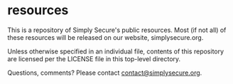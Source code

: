 # resources

This is a repository of Simply Secure's public resources. Most (if not all) of these resources will be released on our website, simplysecure.org. 

Unless otherwise specified in an individual file, contents of this repository are licensed per the LICENSE file in this top-level directory. 

Questions, comments? Please contact contact@simplysecure.org. 
